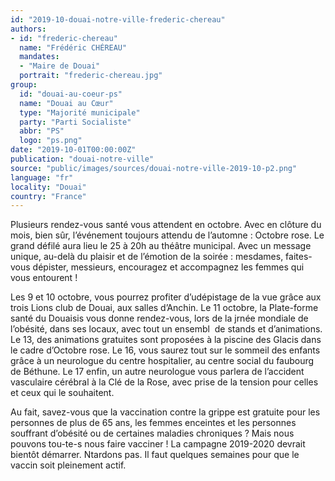 ```yaml
---
id: "2019-10-douai-notre-ville-frederic-chereau"
authors:
- id: "frederic-chereau"
  name: "Frédéric CHÉREAU"
  mandates: 
  - "Maire de Douai"
  portrait: "frederic-chereau.jpg"
group:
  id: "douai-au-coeur-ps"
  name: "Douai au Cœur"
  type: "Majorité municipale"
  party: "Parti Socialiste"
  abbr: "PS"
  logo: "ps.png"
date: "2019-10-01T00:00:00Z"
publication: "douai-notre-ville"
source: "public/images/sources/douai-notre-ville-2019-10-p2.png"
language: "fr"
locality: "Douai"
country: "France"
---
```


Plusieurs rendez-vous santé vous attendent en octobre. Avec en clôture du mois, bien sûr, l’événement toujours attendu de l’automne : Octobre rose. Le grand défilé aura lieu le 25 à 20h au théâtre municipal. Avec un message unique, au-delà du plaisir et de l’émotion de la soirée : mesdames, faites-vous dépister, messieurs, encouragez et accompagnez les femmes qui vous entourent !

Les 9 et 10 octobre, vous pourrez profiter d’udépistage de la vue grâce aux trois Lions club de Douai, aux salles d’Anchin. Le 11 octobre, la Plate-forme santé du Douaisis vous donne rendez-vous, lors de la jrnée mondiale de l’obésité, dans ses locaux, avec tout un ensembl  de stands et d’animations. Le 13, des animations gratuites sont proposées à la piscine des Glacis dans le cadre d’Octobre rose. Le 16, vous saurez tout sur le sommeil des enfants grâce à un neurologue du centre hospitalier, au centre social du faubourg de Béthune. Le 17 enfin, un autre neurologue vous parlera de l’accident vasculaire cérébral à la Clé de la Rose, avec prise de la tension pour celles et ceux qui le souhaitent.

Au fait, savez-vous que la vaccination contre la grippe est gratuite pour les personnes de plus de 65 ans, les femmes enceintes et les personnes souffrant d’obésité ou de certaines maladies chroniques ? Mais nous pouvons tou-te-s nous faire vacciner ! La campagne 2019-2020 devrait bientôt démarrer. Ntardons pas. Il faut quelques semaines pour que le vaccin soit pleinement actif.

